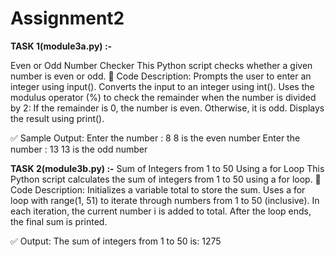 # Assignment2

**TASK 1(module3a.py) :-**

Even or Odd Number Checker
This Python script checks whether a given number is even or odd.
📄 Code Description:
Prompts the user to enter an integer using input().
Converts the input to an integer using int().
Uses the modulus operator (%) to check the remainder when the number is divided by 2:
If the remainder is 0, the number is even.
Otherwise, it is odd.
Displays the result using print().

✅ Sample Output:
Enter the number : 8
8 is the even number
Enter the number : 13
13 is the odd number



**TASK 2(module3b.py) :-**
Sum of Integers from 1 to 50 Using a for Loop
This Python script calculates the sum of integers from 1 to 50 using a for loop.
📄 Code Description:
Initializes a variable total to store the sum.
Uses a for loop with range(1, 51) to iterate through numbers from 1 to 50 (inclusive).
In each iteration, the current number i is added to total.
After the loop ends, the final sum is printed.

✅ Output:
The sum of integers from 1 to 50 is: 1275
